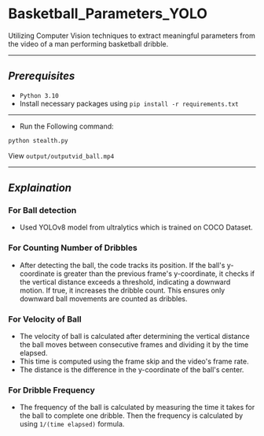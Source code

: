 # Basketball_Parameters_YOLO
Utilizing Computer Vision techniques to extract meaningful parameters from the video of a man
performing basketball dribble.

----------
*Prerequisites*
-------------
- `Python 3.10` 
- Install necessary packages using `pip install -r requirements.txt`
----------
- Run the Following command:
```bash
python stealth.py
```
View `output/outputvid_ball.mp4`

----------
*Explaination*
-------------
### For Ball detection
- Used YOLOv8 model from ultralytics which is trained on COCO Dataset.
### For Counting Number of Dribbles
- After detecting the ball, the code tracks its position. If the ball's y-coordinate is greater than the previous frame's y-coordinate, it checks if the vertical distance exceeds a threshold, indicating a downward motion. If true, it increases the dribble count. This ensures only downward ball movements are counted as dribbles.
### For Velocity of Ball
- The velocity of ball is calculated after determining the vertical distance the ball moves between consecutive frames and dividing it by the time elapsed.
- This time is computed using the frame skip and the video's frame rate.
- The distance is the difference in the y-coordinate of the ball's center.
### For Dribble Frequency
- The frequency of the ball is calculated by measuring the time it takes for the ball to complete one dribble. Then the frequency is calculated by using `1/(time elapsed)` formula.

 
